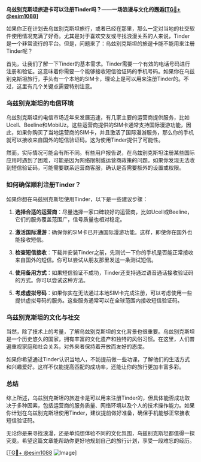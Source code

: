 **乌兹别克斯坦旅遊卡可以注册Tinder吗？——一场浪漫与文化的邂逅[[TG💪+ @esim1088](https://t.me/s/esim1088)]**

如果你正在计划去乌兹别克斯坦旅行，或者已经在那里，那么一定对当地的社交软件使用情况充满了好奇。尤其是对于喜欢交友或寻找浪漫关系的人来说，Tinder是一个非常流行的平台。但是，问题来了：乌兹别克斯坦的旅遊卡能不能用来注册Tinder呢？

首先，让我们了解一下Tinder的基本需求。Tinder需要一个有效的电话号码进行注册和验证。这意味着你需要一个能够接收短信验证码的手机号码。如果你在乌兹别克斯坦旅行，手头有一个本地的SIM卡，理论上是可以用来注册Tinder的。不过，这里有几个关键点需要特别注意。

### 乌兹别克斯坦的电信环境

乌兹别克斯坦的电信市场近年来发展迅速，有几家主要的运营商提供服务，比如Ucell、Beeline和MobiUz。这些运营商提供的SIM卡通常支持国际漫游功能，因此，如果你购买了当地运营商的SIM卡，并且激活了国际漫游服务，那么你的手机就可以接收来自国外的短信验证码。这为使用Tinder提供了可能性。

然而，实际情况可能会有所不同。有些用户报告说，在乌兹别克斯坦注册某些国际应用时遇到了困难，可能是因为网络限制或运营商政策的问题。如果你发现无法收到短信验证码，可能需要联系运营商客服，确认是否需要额外的设置或权限。

### 如何确保顺利注册Tinder？

如果你想在乌兹别克斯坦使用Tinder，以下是一些建议步骤：

1. **选择合适的运营商**：尽量选择一家口碑较好的运营商，比如Ucell或Beeline，它们的服务覆盖范围广，信号质量也相对稳定。
   
2. **激活国际漫游**：确保你的SIM卡已开通国际漫游功能。这样，即使你在国外也能接收短信。

3. **检查短信接收**：下载并安装Tinder之前，先测试一下你的手机是否能正常接收来自国外的短信。你可以尝试从朋友那里发送一条测试短信。

4. **使用备用方式**：如果短信验证不成功，Tinder还支持通过语音通话接收验证码的方式。你可以尝试这种方法。

5. **考虑虚拟号码**：如果你实在无法通过本地SIM卡完成注册，可以考虑使用一些提供虚拟号码的服务。这些服务通常可以在全球范围内接收短信验证码。

### 乌兹别克斯坦的文化与社交

当然，除了技术上的考量，了解乌兹别克斯坦的文化背景也很重要。乌兹别克斯坦是一个历史悠久的国家，拥有丰富的文化遗产和独特的风俗习惯。在这里，人们普遍重视家庭和社会关系，对外来者保持着开放而友好的态度。

如果你希望通过Tinder认识当地人，不妨提前做一些功课，了解他们的生活方式和兴趣爱好。这样不仅能提高匹配的成功率，还能让你的旅行更加丰富多彩。

### 总结

综上所述，乌兹别克斯坦的旅遊卡是可以用来注册Tinder的，但具体能否成功取决于多种因素，包括运营商的服务质量、网络环境以及个人的技术操作能力。如果你计划在乌兹别克斯坦使用Tinder，建议提前做好准备，确保手机能够正常接收短信验证码。

无论你是来寻找浪漫，还是单纯想体验不同的文化氛围，乌兹别克斯坦都值得一探究竟。希望这篇文章能帮助你更好地规划自己的旅行计划，享受一段难忘的经历。

[[TG💪+ @esim1088](https://t.me/s/esim1088) ![Image](https://i.postimg.cc/4NQfJmqS/Snipaste-2025-05-13-00-14-12.png)]
